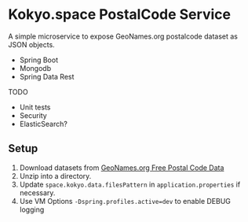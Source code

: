 # Kokyo.space PostalCode Service 
A simple microservice to expose GeoNames.org postalcode dataset as JSON objects. 
 
 * Spring Boot
 * Mongodb
 * Spring Data Rest
 
 TODO
 * Unit tests   
 * Security 
 * ElasticSearch?  
 
 
## Setup
1. Download datasets from [GeoNames.org Free Postal Code Data](http://download.geonames.org/export/zip/ "Postal Code")
2. Unzip into a directory. 
3. Update <code>space.kokyo.data.filesPattern</code> in <code>application.properties</code> if necessary.
4. Use VM Options <code>-Dspring.profiles.active=dev</code> to enable DEBUG logging